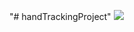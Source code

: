 "# handTrackingProject" 
![](https://github.com/nikshepkulli/handTrackingProject/blob/main/edited.gif)
